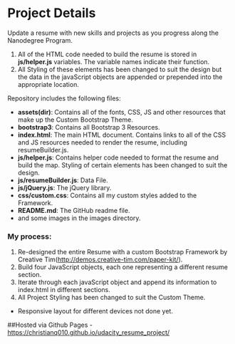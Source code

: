 # Project Details
Update a resume with new skills and projects as you progress along the Nanodegree Program.

1. All of the HTML code needed to build the resume is stored in **js/helper.js** variables. The variable names indicate their function. 
2. All Styling of these elements has been changed to suit the design but the data in the javaScript objects are appended or prepended into the appropriate location.

Repository includes the following files:

* **assets(dir)**: Contains all of the fonts, CSS, JS and other resources that make up the Custom Bootstrap Theme.
* **bootstrap3**: Contains all Bootstrap 3 Resources.
* **index.html**: The main HTML document. Contains links to all of the CSS and JS resources needed to render the resume, including resumeBuilder.js.
* **js/helper.js**: Contains helper code needed to format the resume and build the map. Styling of certain elements has been changed to suit the design.
* **js/resumeBuilder.js**: Data File.
* **js/jQuery.js**: The jQuery library.
* **css/custom.css**: Contains all my custom styles added to the Framework.
* **README.md**: The GitHub readme file.
* and some images in the images directory.

### My process:
1. Re-designed the entire Resume with a custom Bootstrap Framework by Creative Tim(http://demos.creative-tim.com/paper-kit/).
2. Build four JavaScript objects, each one representing a different resume section.
3. Iterate through each javaScript object and append its information to index.html in different sections.
4. All Project Styling has been changed to suit the Custom Theme.

* Responsive layout for different devices not done yet.

##Hosted via Github Pages - https://christianq010.github.io/udacity_resume_project/